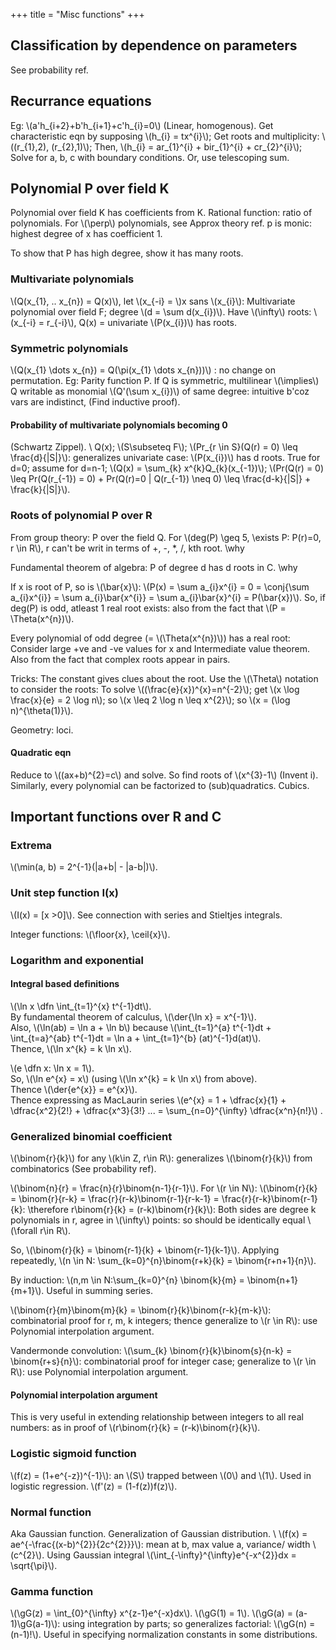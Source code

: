 +++
title = "Misc functions"
+++

## Classification by dependence on parameters
See probability ref.

## Recurrance equations
Eg: \\(a'h_{i+2}+b'h_{i+1}+c'h_{i}=0\\) (Linear, homogenous). Get characteristic eqn by supposing \\(h_{i} = tx^{i}\\); Get roots and multiplicity: \\((r_{1},2), (r_{2},1)\\); Then, \\(h_{i} = ar_{1}^{i} + bir_{1}^{i} + cr_{2}^{i}\\); Solve for a, b, c with boundary conditions. Or, use telescoping sum.

## Polynomial P over field K
Polynomial over field K has coefficients from K. Rational function: ratio of polynomials. For \\(\perp\\) polynomials, see Approx theory ref. p is monic: highest degree of x has coefficient 1.

To show that P has high degree, show it has many roots.

### Multivariate polynomials
\\(Q(x_{1}, .. x_{n}) = Q(x)\\), let \\(x_{-i} = \\)x sans \\(x_{i}\\): Multivariate polynomial over field F; degree \\(d = \sum d(x_{i})\\). Have \\(\infty\\) roots: \\(x_{-i} = r_{-i}\\), Q(x) = univariate \\(P(x_{i})\\) has roots.

### Symmetric polynomials
\\(Q(x_{1} \dots x_{n}) = Q(\pi(x_{1} \dots x_{n}))\\) : no change on permutation. Eg: Parity function P. If Q is symmetric, multilinear \\(\implies\\) Q writable as monomial \\(Q'(\sum x_{i})\\) of same degree: intuitive b'coz vars are indistinct, (Find inductive proof).

#### Probability of multivariate polynomials becoming 0
(Schwartz Zippel). \\
Q(x); \\(S\subseteq F\\); \\(Pr_{r \in S}(Q(r) = 0) \leq \frac{d}{|S|}\\): generalizes univariate case: \\(P(x_{i})\\) has d roots. True for d=0; assume for d=n-1; \\(Q(x) = \sum_{k} x^{k}Q_{k}(x_{-1})\\); \\(Pr(Q(r) = 0) \leq Pr(Q(r_{-1}) = 0) + Pr(Q(r)=0 | Q(r_{-1}) \neq 0) \leq \frac{d-k}{|S|} + \frac{k}{|S|}\\).

### Roots of polynomial P over R
From group theory: P over the field Q. For \\(deg(P) \geq 5, \exists P: P(r)=0, r \in R\\), r can't be writ in terms of +, -, *, /, kth root. \why

Fundamental theorem of algebra: P of degree d has d roots in C. \why

If x is root of P, so is \\(\bar{x}\\): \\(P(x) = \sum a_{i}x^{i} = 0 = \conj{\sum a_{i}x^{i}} = \sum a_{i}\bar{x^{i}} = \sum a_{i}\bar{x}^{i} = P(\bar{x})\\). So, if deg(P) is odd, atleast 1 real root exists: also from the fact that \\(P = \Theta(x^{n})\\).

Every polynomial of odd degree (= \\(\Theta(x^{n})\\)) has a real root: Consider large +ve and -ve values for x and Intermediate value theorem. Also from the fact that complex roots appear in pairs.

Tricks: The constant gives clues about the root. Use the \\(\Theta\\) notation to consider the roots: To solve \\((\frac{e}{x})^{x}=n^{-2}\\); get \\(x \log \frac{x}{e} = 2 \log n\\); so \\(x \leq 2 \log n \leq x^{2}\\); so \\(x = (\log n)^{\theta(1)}\\).

Geometry: loci.

#### Quadratic eqn
Reduce to \\((ax+b)^{2}=c\\) and solve. So find roots of \\(x^{3}-1\\) (Invent i). Similarly, every polynomial can be factorized to (sub)quadratics. Cubics.

## Important functions over R and C
### Extrema
\\(\min(a, b) = 2^{-1}(|a+b| - |a-b|)\\).

### Unit step function I(x)
\\(I(x) = [x >0]\\). See connection with series and Stieltjes integrals.

Integer functions: \\(\floor{x}, \ceil{x}\\).

### Logarithm and exponential
#### Integral based definitions
\\(\ln x \dfn \int_{t=1}^{x} t^{-1}dt\\).  
By fundamental theorem of calculus, \\(\der{\ln x} = x^{-1}\\).  
Also, \\(\ln(ab) = \ln a + \ln b\\) because \\(\int_{t=1}^{a} t^{-1}dt + \int_{t=a}^{ab} t^{-1}dt = \ln a + \int_{t=1}^{b} (at)^{-1}d(at)\\).  
Thence, \\(\ln x^{k} = k \ln x\\).

\\(e \dfn x: \ln x = 1\\).   
So, \\(\ln e^{x} = x\\) (using \\(\ln x^{k} = k \ln x\\) from above).  
Thence \\(\der{e^{x}} = e^{x}\\).  
Thence expressing as MacLaurin series \\(e^{x} = 1 + \dfrac{x}{1} +  \dfrac{x^2}{2!} +  \dfrac{x^3}{3!} ... = \sum_{n=0}^{\infty} \dfrac{x^n}{n!}\\) .

### Generalized binomial coefficient
\\(\binom{r}{k}\\) for any \\(k\in Z, r\in R\\): generalizes \\(\binom{r}{k}\\) from combinatorics (See probability ref).

\\(\binom{n}{r} = \frac{n}{r}\binom{n-1}{r-1}\\). For \\(r \in N\\): \\(\binom{r}{k} = \binom{r}{r-k} = \frac{r}{r-k}\binom{r-1}{r-k-1} = \frac{r}{r-k}\binom{r-1}{k}: \therefore r\binom{r}{k} = (r-k)\binom{r}{k}\\): Both sides are degree k polynomials in r, agree in \\(\infty\\) points: so should be identically equal \\(\forall r\in R\\).

So, \\(\binom{r}{k} = \binom{r-1}{k} + \binom{r-1}{k-1}\\). Applying repeatedly, \\(n \in N: \sum_{k=0}^{n}\binom{r+k}{k} = \binom{r+n+1}{n}\\).

By induction: \\(n,m \in N:\sum_{k=0}^{n} \binom{k}{m} = \binom{n+1}{m+1}\\). Useful in summing series.

\\(\binom{r}{m}\binom{m}{k} = \binom{r}{k}\binom{r-k}{m-k}\\): combinatorial proof for r, m, k integers; thence generalize to \\(r \in R\\): use Polynomial interpolation argument.

Vandermonde convolution: \\(\sum_{k} \binom{r}{k}\binom{s}{n-k} = \binom{r+s}{n}\\): combinatorial proof for integer case; generalize to \\(r \in R\\): use Polynomial interpolation argument.

#### Polynomial interpolation argument
This is very useful in extending relationship between integers to all real numbers: as in proof of \\(r\binom{r}{k} = (r-k)\binom{r}{k}\\).

### Logistic sigmoid function
\\(f(z) = (1+e^{-z})^{-1}\\): an \\(S\\) trapped between \\(0\\) and \\(1\\). Used in logistic regression. \\(f'(z) = (1-f(z))f(z)\\).

### Normal function
Aka Gaussian function. Generalization of Gaussian distribution. \\
\\(f(x) = ae^{-\frac{(x-b)^{2}}{2c^{2}}}\\): mean at b, max value a, variance/ width \\(c^{2}\\). Using Gaussian integral \\(\int_{-\infty}^{\infty}e^{-x^{2}}dx = \sqrt{\pi}\\).

### Gamma function
\\(\gG(z) = \int_{0}^{\infty} x^{z-1}e^{-x}dx\\). \\(\gG(1) = 1\\). \\(\gG(a) = (a-1)\gG(a-1)\\): using integration by parts; so generalizes factorial: \\(\gG(n) = (n-1)!\\). Useful in specifying normalization constants in some distributions.


